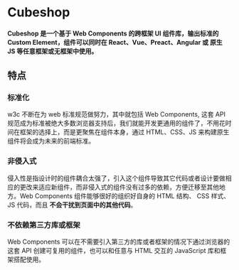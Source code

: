 # Cubeshop

#### Cubeshop 是一个基于 Web Components 的跨框架 UI 组件库，输出标准的 Custom Element，组件可以同时在 React、Vue、Preact、Angular 或 原生 JS 等任意框架或无框架中使用。


## 特点

### 标准化

w3c 不断在为 web 标准规范做努力，其中就包括 Web Components, 这套 API 规范成为标准被绝大多数浏览器支持后，我们就能开发更通用的组件了，不用花时间在框架的选择上，而是更聚焦在组件本身，通过 HTML、CSS、JS 来构建原生组件将会成为未来的前端标准。

### 非侵入式

侵入性是指设计时的组件耦合太强了，引入这个组件导致其它代码或者设计要做相应的更改来适应新组件，而非侵入式的组件没有过多的依赖，方便迁移至其他地方。Web Components 组件能够很好的组织好自身的 HTML 结构、 CSS 样式、JS 代码，而且 **不会干扰到页面中的其他代码**。

### 不依赖第三方库或框架

Web Components 可以在不需要引入第三方的库或者框架的情况下通过浏览器的这套 API 创建可复用的组件，也可以和任意与 HTML 交互的 JavaScript 库和框架搭配使用。